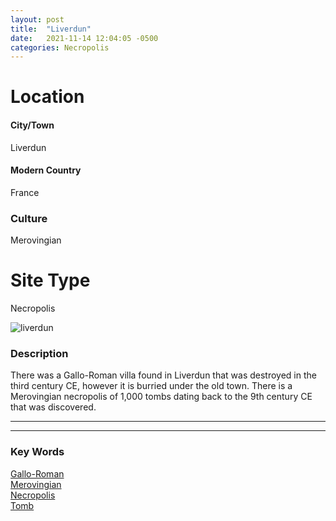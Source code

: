 ```yaml
---
layout: post
title:  "Liverdun"
date:   2021-11-14 12:04:05 -0500
categories: Necropolis
---
```

# Location
#### City/Town
Liverdun
#### Modern Country
France
### Culture
Merovingian
# Site Type
Necropolis

![liverdun](https://upload.wikimedia.org/wikipedia/commons/thumb/9/92/Guide_pittoresque_072_Liverdun_cropped.jpg/330px-Guide_pittoresque_072_Liverdun_cropped.jpg)

### Description
There was a Gallo-Roman villa found in Liverdun that was destroyed in the third century CE, however it is burried under the old town. There is a Merovingian necropolis of 1,000 tombs dating back to the 9th century CE that was discovered.


---
---
### Key Words
[Gallo-Roman](https://en.wikipedia.org/wiki/Gallo-Roman_culture)\
[Merovingian](https://www.britannica.com/topic/Merovingian-dynasty)\
[Necropolis](https://www.britannica.com/topic/necropolis-archaeology)\
[Tomb](https://www.britannica.com/topic/tomb)
